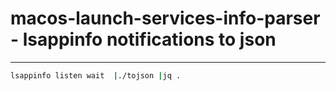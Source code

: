 # macos-launch-services-info-parser - lsappinfo notifications to json
-----

```sh
lsappinfo listen wait  |./tojson |jq .
```
